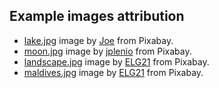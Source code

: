 ## Example images attribution

* [lake.jpg](https://pixabay.com/photos/landscape-nature-forest-sunset-4855256) image by [Joe](https://pixabay.com/users/jplenio-7645255) from Pixabay.
* [moon.jpg](https://pixabay.com/fr/photos/lac-le-coucher-du-soleil-for%C3%AAt-7644166/) image by [jplenio](https://pixabay.com/fr/users/jplenio-7645255) from Pixabay.
* [landscape.jpg](https://pixabay.com/photos/lake-nature-travel-exploration-6701636) image by [ELG21](https://pixabay.com/users/elg21-3764790/) from Pixabay.
* [maldives.jpg](https://pixabay.com/photos/landscape-ocean-beach-sunset-4354117) image by [ELG21](https://pixabay.com/users/elg21-3764790/) from Pixabay.